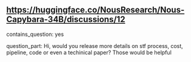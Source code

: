 ## https://huggingface.co/NousResearch/Nous-Capybara-34B/discussions/12

contains_question: yes

question_part: Hi, would you release more details on stf process, cost, pipeline, code or even a techinical paper? Those would be helpful